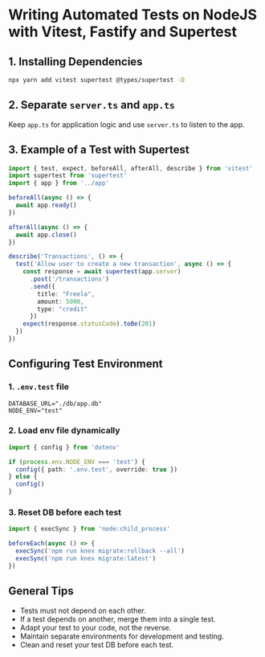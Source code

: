 
# Writing Automated Tests on NodeJS with Vitest, Fastify and Supertest

## 1. Installing Dependencies

```bash
npx yarn add vitest supertest @types/supertest -D
```

## 2. Separate `server.ts` and `app.ts`

Keep `app.ts` for application logic and use `server.ts` to listen to the app.

## 3. Example of a Test with Supertest

```ts
import { test, expect, beforeAll, afterAll, describe } from 'vitest'
import supertest from 'supertest'
import { app } from '../app'

beforeAll(async () => {
  await app.ready()
})

afterAll(async () => {
  await app.close()
})

describe('Transactions', () => {
  test('Allow user to create a new transaction', async () => {
    const response = await supertest(app.server)
      .post('/transactions')
      .send({
        title: "Freela",
        amount: 5000,
        type: "credit"
      })
    expect(response.statusCode).toBe(201)
  })
})
```

## Configuring Test Environment

### 1. `.env.test` file

```env
DATABASE_URL="./db/app.db"
NODE_ENV="test"
```

### 2. Load env file dynamically

```ts
import { config } from 'dotenv'

if (process.env.NODE_ENV === 'test') {
  config({ path: '.env.test', override: true })
} else {
  config()
}
```

### 3. Reset DB before each test

```ts
import { execSync } from 'node:child_process'

beforeEach(async () => {
  execSync('npm run knex migrate:rollback --all')
  execSync('npm run knex migrate:latest')
})
```

## General Tips

- Tests must not depend on each other.
- If a test depends on another, merge them into a single test.
- Adapt your test to your code, not the reverse.
- Maintain separate environments for development and testing.
- Clean and reset your test DB before each test.
